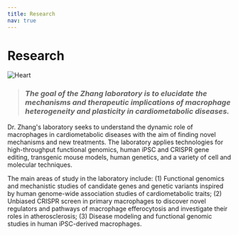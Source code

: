 ```yaml
---
title: Research
nav: true
---
```


# **Research**  
<div> 
  <img src="{{ '/images/Heart2.gif' | absolute_url }}" alt="Heart" >
</div> 
    
>### _The goal of the Zhang laboratory is to elucidate the mechanisms and therapeutic implications of macrophage heterogeneity and plasticity in cardiometabolic diseases._  

Dr. Zhang's laboratory seeks to understand the dynamic role of macrophages in cardiometabolic diseases with the aim of finding novel mechanisms and new treatments. The laboratory applies technologies for high-throughput functional genomics, human iPSC and CRISPR gene editing, transgenic mouse models, human genetics, and a variety of cell and molecular techniques. 

The main areas of study in the laboratory include: (1) Functional genomics and mechanistic studies of candidate genes and genetic variants inspired by human genome-wide association studies of cardiometabolic traits; (2) Unbiased CRISPR screen in primary macrophages to discover novel regulators and pathways of macrophage efferocytosis and investigate their roles in atherosclerosis; (3) Disease modeling and functional genomic studies in human iPSC-derived macrophages.  


